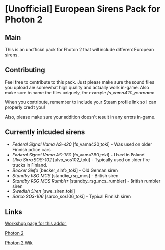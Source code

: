 # [Unofficial] European Sirens Pack for Photon 2
## Main
This is an unofficial pack for Photon 2 that will include different European sirens.
## Contributing
Feel free to contribute to this pack. Just please make sure the sound files you upload are somewhat high quality and actually work in-game. Also make sure to name the files uniquely, for example _fs_vama420_yourname_.

When you contribute, remember to include your Steam profile link so I can properly credit you!

Also, please make sure your addition doesn't result in any errors in-game.

## Currently inlcuded sirens

- _Federal Signal Vama AS-420_ [fs_vama420_toki] - Was used on older Finnish police cars
- _Federal Signal Vama AS-380_ [fs_vama380_toki] - Used in Poland
- _Ulvo Sirra SOS-102_ [ulvo_sos102_toki] - Typically used on older fire trucks in Finland.
- _Becker Sinfo_ [becker_sinfo_toki] - Old German siren
- _Standby RSG MCS_ [standby_rsg_mcs] - British siren
- _Standby RSG MCS Rumbler_ [standby_rsg_mcs_rumbler] - British rumbler siren
- _Swedish Siren_ [swe_siren_toki]
- _Sarco SOS-106_ [sarco_sos106_toki] - Typical Finnish siren

## Links
[Workshop page for this addon](https://steamcommunity.com/sharedfiles/filedetails/?id=3234278149)

[Photon 2](https://steamcommunity.com/sharedfiles/filedetails/?id=3128242636)

[Photon 2 Wiki](https://github.com/photonle/Photon-v2/wiki)

